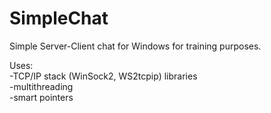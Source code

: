 # SimpleChat
Simple Server-Client chat for Windows for training purposes. 

Uses: <br>
  -TCP/IP stack (WinSock2, WS2tcpip) libraries <br>
  -multithreading <br>
  -smart pointers <br>
